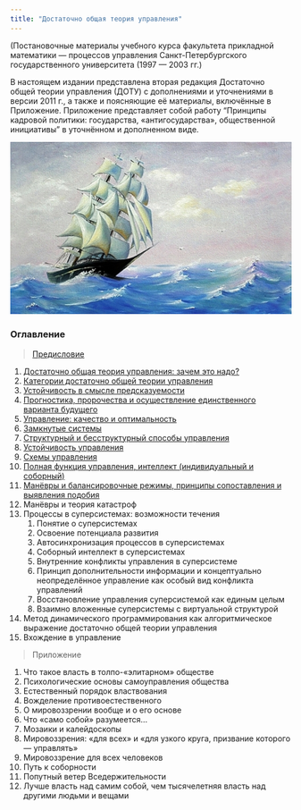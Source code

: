 ```yaml
---
title: "Достаточно общая теория управления"
---
```


(Постановочные материалы учебного курса факультета прикладной математики — процессов управления Санкт-Петербургского государственного университета (1997 — 2003 гг.)

В настоящем издании представлена вторая редакция Достаточно общей теории управления (ДОТУ) с дополнениями и уточнениями в версии 2011 г., а также и поясняющие её материалы, включённые в Приложение. Приложение представляет собой работу “Принципы кадровой политики: государства, «антигосударства», общественной инициативы” в уточнённом и дополненном виде.

![Достаточно общая теория управления](/0/dotu-main.jpg)

### Оглавление

>[Предисловие](/p/0/)
1. [Достаточно общая теория управления: зачем это надо?](/p/1/)
2. [Категории достаточно общей теории управления](/p/2/)
3. [Устойчивость в смысле предсказуемости](/p/3/)
4. [Прогностика, пророчества и осуществление единственного варианта будущего](/p/4/) 
5. [Управление: качество и оптимальность](/p/5/)
6. [Замкнутые системы](/p/6/)
7. [Структурный и бесструктурный способы управления](/p/7/)
8. [Устойчивость управления](/p/8/)
9. [Схемы управления](/p/9/)
10. [Полная функция управления, интеллект (индивидуальный и соборный)](/p/10/)
11. [Манёвры и балансировочные режимы, принципы сопоставления и выявления подобия](/p/11/)
12. Манёвры и теория катастроф
13. Процессы в суперсистемах: возможности течения
	1. Понятие о суперсистемах
	2. Освоение потенциала развития
	3. Автосинхронизация процессов в суперсистемах
	4. Соборный интеллект в суперсистемах
	5. Внутренние конфликты управления в суперсистеме
	6. Принцип дополнительности информации и концептуально неопределённое управление как особый вид конфликта управлений
	7. Восстановление управления суперсистемой как единым целым
	8. Взаимно вложенные суперсистемы с виртуальной структурой
14. Метод динамического программирования как алгоритмическое выражение достаточно общей теории управления
15. Вхождение в управление

>Приложение

1. Что такое власть в толпо-«элитарном» обществе
2. Психологические основы самоуправления общества
3. Естественный порядок властвования
4. Вожделение противоестественного
5. О мировоззрении вообще и о его основе
6. Что «само собой» разумеется…
7. Мозаики и калейдоскопы
8. Мировоззрения: «для всех» и «для узкого круга, призвание которого — управлять»
9. Мировоззрение для всех человеков
10. Путь к соборности
11. Попутный ветер Вседержительности
12. Лучше власть над самим собой, чем тысячелетняя власть над другими людьми и вещами

